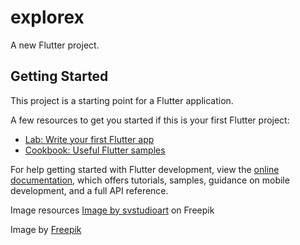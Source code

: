 # explorex

A new Flutter project.

## Getting Started

This project is a starting point for a Flutter application.

A few resources to get you started if this is your first Flutter project:

- [Lab: Write your first Flutter app](https://docs.flutter.dev/get-started/codelab)
- [Cookbook: Useful Flutter samples](https://docs.flutter.dev/cookbook)

For help getting started with Flutter development, view the
[online documentation](https://docs.flutter.dev/), which offers tutorials,
samples, guidance on mobile development, and a full API reference.


Image resources
<a href="https://www.freepik.com/free-photo/tasty-burger-isolated-white-background-fresh-hamburger-fastfood-with-beef-cheese_38117312.htm#query=food%20burger&position=0&from_view=keyword&track=ais">Image by svstudioart</a> on Freepik

Image by <a href="https://www.freepik.com/free-photo/tasty-american-beer-composition_13296001.htm#query=food%20drink&position=8&from_view=search&track=ais">Freepik</a>